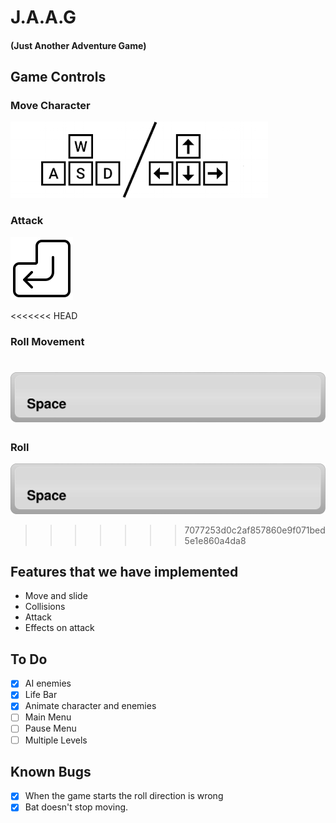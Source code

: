 # J.A.A.G 
#### (Just Another Adventure Game)

## Game Controls

### Move Character

![WASD](READMEimg/wasd.png)

### Attack 

![ENTER](READMEimg/enter.png)

<<<<<<< HEAD
### Roll Movement  

![ENTER](READMEimg/space.png)
=======
### Roll

![SPACE](READMEimg/space.png)
>>>>>>> 7077253d0c2af857860e9f071bed5e1e860a4da8

## Features that we have implemented
- Move and slide
- Collisions
- Attack
- Effects on attack

## To Do 
- [X] AI enemies
- [X] Life Bar
- [X] Animate character and enemies
- [ ] Main Menu
- [ ] Pause Menu
- [ ] Multiple Levels

## Known Bugs

- [X] When the game starts the roll direction is wrong
- [X] Bat doesn't stop moving.
